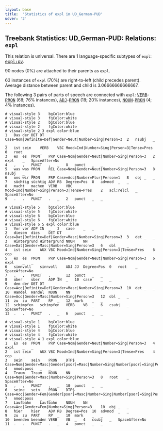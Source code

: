 ```yaml
---
layout: base
title:  'Statistics of expl in UD_German-PUD'
udver: '2'
---
```


## Treebank Statistics: UD_German-PUD: Relations: `expl`

This relation is universal.
There are 1 language-specific subtypes of `expl`: <tt><a href="de_pud-dep-expl-pv.html">expl:pv</a></tt>.

90 nodes (0%) are attached to their parents as `expl`.

63 instances of `expl` (70%) are right-to-left (child precedes parent).
Average distance between parent and child is 3.06666666666667.

The following 3 pairs of parts of speech are connected with `expl`: <tt><a href="de_pud-pos-VERB.html">VERB</a></tt>-<tt><a href="de_pud-pos-PRON.html">PRON</a></tt> (68; 76% instances), <tt><a href="de_pud-pos-ADJ.html">ADJ</a></tt>-<tt><a href="de_pud-pos-PRON.html">PRON</a></tt> (18; 20% instances), <tt><a href="de_pud-pos-NOUN.html">NOUN</a></tt>-<tt><a href="de_pud-pos-PRON.html">PRON</a></tt> (4; 4% instances).


~~~ conllu
# visual-style 3	bgColor:blue
# visual-style 3	fgColor:white
# visual-style 2	bgColor:blue
# visual-style 2	fgColor:white
# visual-style 2 3 expl	color:blue
1	Das	der	DET	DT	Case=Nom|Definite=Def|Gender=Neut|Number=Sing|Person=3	2	nsubj	_	_
2	ist	sein	VERB	VBC	Mood=Ind|Number=Sing|Person=3|Tense=Pres	0	root	_	_
3	es	es	PRON	PRP	Case=Nom|Gender=Neut|Number=Sing|Person=3	2	expl	_	SpaceAfter=No
4	,	,	PUNCT	,	_	8	punct	_	_
5	was	was	PRON	REL	Case=Nom|Gender=Neut|Number=Sing|Person=3	8	nsubj	_	_
6	uns	wir	PRON	PRP	Case=Acc|Number=Plur|Person=1	8	obj	_	_
7	süchtig	süchtig	ADV	RB	Degree=Pos	8	advmod	_	_
8	macht	machen	VERB	VBC	Mood=Ind|Number=Sing|Person=3|Tense=Pres	2	acl:relcl	_	SpaceAfter=No
9	.	.	PUNCT	.	_	2	punct	_	_

~~~


~~~ conllu
# visual-style 5	bgColor:blue
# visual-style 5	fgColor:white
# visual-style 6	bgColor:blue
# visual-style 6	fgColor:white
# visual-style 6 5 expl	color:blue
1	Vor	vor	ADP	IN	_	3	case	_	_
2	diesem	dies	DET	DT	Case=Dat|Definite=Def|Gender=Masc|Number=Sing|Person=3	3	det	_	_
3	Hintergrund	Hintergrund	NOUN	NN	Case=Dat|Gender=Masc|Number=Sing|Person=3	6	obl	_	_
4	ist	sein	AUX	VBC	Mood=Ind|Number=Sing|Person=3|Tense=Pres	6	cop	_	_
5	es	es	PRON	PRP	Case=Nom|Gender=Neut|Number=Sing|Person=3	6	expl	_	_
6	sinnvoll	sinnvoll	ADJ	JJ	Degree=Pos	0	root	_	SpaceAfter=No
7	,	,	PUNCT	,	_	12	punct	_	_
8	über	über	ADP	IN	_	10	case	_	_
9	den	der	DET	DT	Case=Acc|Definite=Def|Gender=Masc|Number=Sing|Person=3	10	det	_	_
10	Handel	Handel	NOUN	NN	Case=Acc|Gender=Masc|Number=Sing|Person=3	12	obl	_	_
11	zu	zu	PART	RP	_	12	mark	_	_
12	schimpfen	schimpfen	VERB	VB	_	6	csubj	_	SpaceAfter=No
13	.	.	PUNCT	.	_	6	punct	_	_

~~~


~~~ conllu
# visual-style 1	bgColor:blue
# visual-style 1	fgColor:white
# visual-style 4	bgColor:blue
# visual-style 4	fgColor:white
# visual-style 4 1 expl	color:blue
1	Es	es	PRON	PRP	Case=Nom|Gender=Neut|Number=Sing|Person=3	4	expl	_	_
2	ist	sein	AUX	VBC	Mood=Ind|Number=Sing|Person=3|Tense=Pres	4	cop	_	_
3	sein	sein	PRON	DTP$	Case=Nom|Gender=Masc|Gender[psor]=Masc|Number=Sing|Number[psor]=Sing|Person=3|Person[psor]=3|PronType=Prs	4	nmod:poss	_	_
4	Traum	Traum	NOUN	NN	Case=Nom|Gender=Masc|Number=Sing|Person=3	0	root	_	SpaceAfter=No
5	,	,	PUNCT	,	_	10	punct	_	_
6	seine	sein	PRON	DTP$	Case=Acc|Gender=Fem|Gender[psor]=Masc|Number=Sing|Number[psor]=Sing|Person=3|Person[psor]=3|PronType=Prs	7	nmod:poss	_	_
7	Laufbahn	Laufbahn	NOUN	NN	Case=Acc|Gender=Fem|Number=Sing|Person=3	10	obj	_	_
8	hier	hier	ADV	RB	Degree=Pos	10	advmod	_	_
9	zu	zu	PART	RP	_	10	mark	_	_
10	beenden	beenden	VERB	VB	_	4	csubj	_	SpaceAfter=No
11	.	.	PUNCT	.	_	4	punct	_	_

~~~


